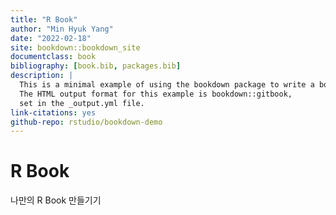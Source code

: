 ```yaml
--- 
title: "R Book"
author: "Min Hyuk Yang"
date: "2022-02-18"
site: bookdown::bookdown_site
documentclass: book
bibliography: [book.bib, packages.bib]
description: |
  This is a minimal example of using the bookdown package to write a book.
  The HTML output format for this example is bookdown::gitbook,
  set in the _output.yml file.
link-citations: yes
github-repo: rstudio/bookdown-demo
---
```

# R Book

나만의 R Book 만들기기



